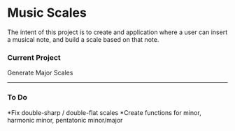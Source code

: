 # Music Scales
The intent of this project is to create and application where a user can insert a musical note, and build a scale based on that note.

### Current Project
Generate Major Scales

---

### To Do
*Fix double-sharp / double-flat scales
*Create functions for minor, harmonic minor, pentatonic minor/major
